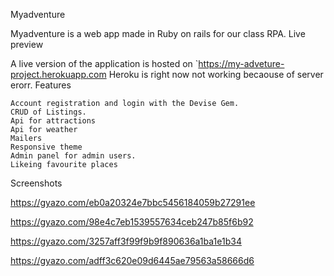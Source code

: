 Myadventure

Myadventure is a web app made in Ruby on rails for our class RPA.
Live preview

A live version of the application is hosted on `https://my-adveture-project.herokuapp.com
Heroku is right now not working becaouse of server erorr.
Features

    Account registration and login with the Devise Gem.
    CRUD of Listings.
    Api for attractions
    Api for weather 
    Mailers 
    Responsive theme
    Admin panel for admin users.
    Likeing favourite places

Screenshots

https://gyazo.com/eb0a20324e7bbc5456184059b27291ee

https://gyazo.com/98e4c7eb1539557634ceb247b85f6b92

https://gyazo.com/3257aff3f99f9b9f890636a1ba1e1b34

https://gyazo.com/adff3c620e09d6445ae79563a58666d6
